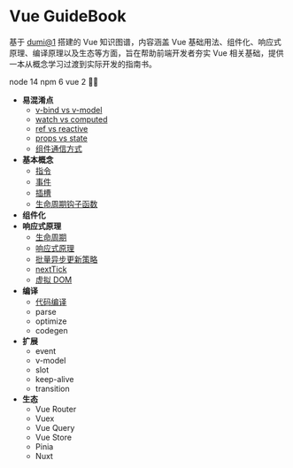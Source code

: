 # Vue GuideBook

基于 [dumi@1](https://v1.d.umijs.org/zh-CN/guide) 搭建的 Vue 知识图谱，内容涵盖 Vue 基础用法、组件化、响应式原理、编译原理以及生态等方面，旨在帮助前端开发者夯实 Vue 相关基础，提供一本从概念学习过渡到实际开发的指南书。

node 14
npm 6
vue 2
🍏🍏

- **易混淆点**
  - [v-bind vs v-model](docs/overview/confuse)
  - [watch vs computed](overview/basic/watch-vs-computed.md)
  - [ref vs reactive](docs/overview/confuse/ref-vs-reactive.md)
  - [props vs state](overview/component/props-vs-state.md)
  - [组件通信方式](overview/component/component-communication.md)
- **基本概念**
  - [指令](concept/directive.md)
  - [事件](concept/event.md)
  - [插槽](concept/slot.md)
  - [生命周期钩子函数](reactivity/lifecycle.md)
- **组件化**
- **响应式原理**
  - [生命周期](reactivity/lifecycle.md)
  - [响应式原理](reactivity/reactivity.md)
  - [批量异步更新策略](reactivity/async-update.md)
  - [nextTick](reactivity/next-tick.md)
  - [虚拟 DOM](reactivity/virtual-dom.md)
- **编译**
  - [代码编译](compiler/introduction.md)
  - parse
  - optimize
  - codegen
- **扩展**
  - event
  - v-model
  - slot
  - keep-alive
  - transition
- **生态**
  - Vue Router
  - Vuex
  - Vue Query
  - Vue Store
  - Pinia
  - Nuxt
